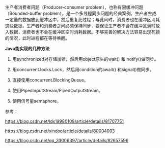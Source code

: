 生产者消费者问题（Producer-consumer problem），也称有限缓冲问题（Bounded-buffer problem），是一个多线程同步问题的经典案例。生产者生成一定量的数据放到缓冲区中，然后重复此过程；与此同时，消费者也在缓冲区消耗这些数据。生产者和消费者之间必须保持同步，要保证生产者不会在缓冲区满时放入数据，消费者也不会在缓冲区空时消耗数据。不够完善的解决方法容易出现死锁的情况，此时进程都在等待唤醒。



**Java能实现的几种方法**

1. 用synchronized对存储加锁，然后用object原生的wait() 和 notify()做同步。

2. 用concurrent.locks.Lock，然后用condition的await() 和signal()做同步。

3. 直接使用concurrent.BlockingQueue。

4. 使用PipedInputStream/PipedOutputStream。

5. 使用信号量semaphore。　

参考：

https://blog.csdn.net/ldx19980108/article/details/81707751

https://blog.csdn.net/xindoo/article/details/80004003

https://blog.csdn.net/qq_33006397/article/details/82657596
